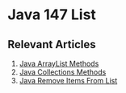 # Java 147 List

## Relevant Articles
1. [Java ArrayList Methods](https://www.ruoxue.org/java-147-java-arraylist-methods/)
2. [Java Collections Methods](https://www.ruoxue.org/java-147-java-collections-methods/)
3. [Java Remove Items From List](https://www.ruoxue.org/java-147-java-remove-items-from-list/)